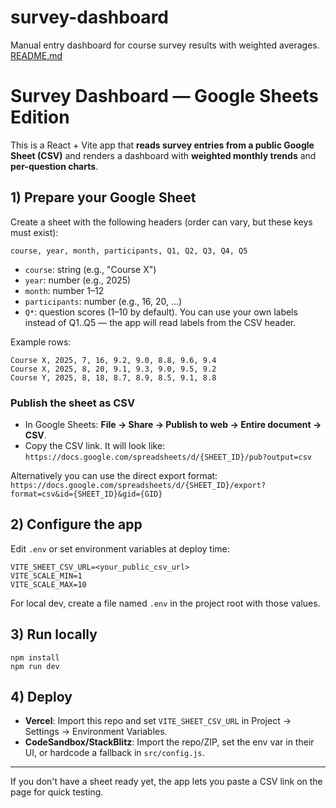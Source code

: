 # survey-dashboard
Manual entry dashboard for course survey results with weighted averages.
[README.md](https://github.com/user-attachments/files/21712771/README.md)
# Survey Dashboard — Google Sheets Edition

This is a React + Vite app that **reads survey entries from a public Google Sheet (CSV)** and renders a dashboard with **weighted monthly trends** and **per-question charts**.

## 1) Prepare your Google Sheet

Create a sheet with the following headers (order can vary, but these keys must exist):

```
course, year, month, participants, Q1, Q2, Q3, Q4, Q5
```

- `course`: string (e.g., "Course X")
- `year`: number (e.g., 2025)
- `month`: number 1–12
- `participants`: number (e.g., 16, 20, ...)
- `Q*`: question scores (1–10 by default). You can use your own labels instead of Q1..Q5 — the app will read labels from the CSV header.

Example rows:

```
Course X, 2025, 7, 16, 9.2, 9.0, 8.8, 9.6, 9.4
Course X, 2025, 8, 20, 9.1, 9.3, 9.0, 9.5, 9.2
Course Y, 2025, 8, 18, 8.7, 8.9, 8.5, 9.1, 8.8
```

### Publish the sheet as CSV
- In Google Sheets: **File → Share → Publish to web → Entire document → CSV**.
- Copy the CSV link. It will look like:
  `https://docs.google.com/spreadsheets/d/{SHEET_ID}/pub?output=csv`

Alternatively you can use the direct export format:
`https://docs.google.com/spreadsheets/d/{SHEET_ID}/export?format=csv&id={SHEET_ID}&gid={GID}`

## 2) Configure the app

Edit `.env` or set environment variables at deploy time:

```
VITE_SHEET_CSV_URL=<your_public_csv_url>
VITE_SCALE_MIN=1
VITE_SCALE_MAX=10
```

For local dev, create a file named `.env` in the project root with those values.

## 3) Run locally

```
npm install
npm run dev
```

## 4) Deploy

- **Vercel**: Import this repo and set `VITE_SHEET_CSV_URL` in Project → Settings → Environment Variables.
- **CodeSandbox/StackBlitz**: Import the repo/ZIP, set the env var in their UI, or hardcode a fallback in `src/config.js`.

---

If you don't have a sheet ready yet, the app lets you paste a CSV link on the page for quick testing.

